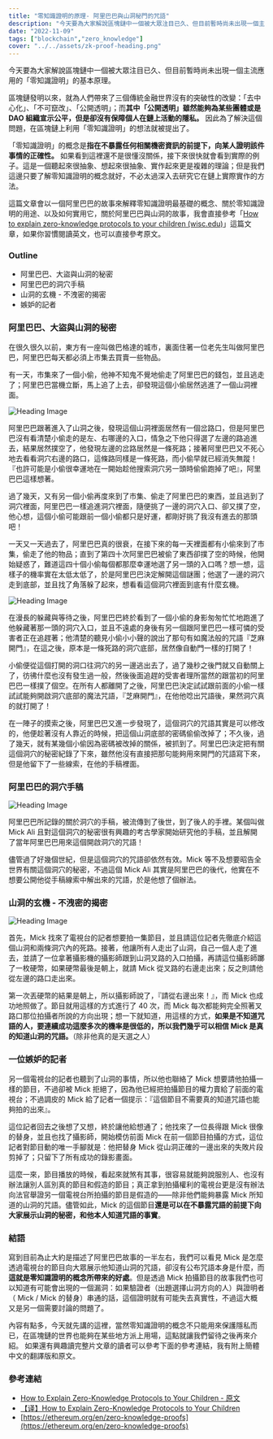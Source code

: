 ```yaml
---
title: "零知識證明的原理- 阿里巴巴與山洞秘門的咒語"
description: "今天要為大家解說區塊鏈中一個被大眾注目已久、但目前暫時尚未出現一個主流應用的「零知識證明」的基本原理。區塊鏈發明以來，就為人們帶來了三個傳統金融世界沒有的突破性的改變：「去中心化」、「不可竄改」、「公開透明」；而其中「公開透明」雖然能夠為某些團體或是 DAO 組織宣示公平，但是卻沒有保障個人在鏈上活動的隱私。因此為了解決這個問題，在區塊鏈上利用「零知識證明」的想法就被提出了。"
date: "2022-11-09"
tags: ["blockchain","zero_knowledge"]
cover: "../../assets/zk-proof-heading.png"
---
```


今天要為大家解說區塊鏈中一個被大眾注目已久、但目前暫時尚未出現一個主流應用的「零知識證明」的基本原理。

區塊鏈發明以來，就為人們帶來了三個傳統金融世界沒有的突破性的改變：「去中心化」、「不可竄改」、「公開透明」；而**其中「公開透明」雖然能夠為某些團體或是 DAO 組織宣示公平，但是卻沒有保障個人在鏈上活動的隱私。** 因此為了解決這個問題，在區塊鏈上利用「零知識證明」的想法就被提出了。

「零知識證明」的概念是**指在不暴露任何相關機密資訊的前提下，向某人證明該件事情的正確性。** 如果看到這裡還不是很懂沒關係，接下來很快就會看到實際的例子。這是一個聽起來很抽象、想起來很抽象、實作起來更是複雜的理論；但是我們這邊只要了解零知識證明的概念就好，不必太過深入去研究它在鏈上實際實作的方法。

這篇文章會以一個阿里巴巴的故事來解釋零知識證明最基礎的概念、關於零知識證明的用途、以及如何實用它，關於阿里巴巴與山洞的故事，我會直接參考「[How to explain zero-knowledge protocols to your children (wisc.edu)](https://pages.cs.wisc.edu/~mkowalcz/628.pdf)」這篇文章，如果你習慣閱讀英文，也可以直接參考原文。

### Outline

- 阿里巴巴、大盜與山洞的秘密
- 阿里巴巴的洞穴手稿
- 山洞的玄機 - 不洩密的揭密
- 嫉妒的記者

### 阿里巴巴、大盜與山洞的秘密

在很久很久以前，東方有一座叫做巴格達的城市，裏面住著一位老先生叫做阿里巴巴，阿里巴巴每天都必須上市集去買賣一些物品。

有一天，市集來了一個小偷，他神不知鬼不覺地偷走了阿里巴巴的錢包，並且逃走了；阿里巴巴當機立斷，馬上追了上去，卻發現這個小偷居然逃進了一個山洞裡面。

![Heading Image](../../assets/zk-proof-cave-close.png)

阿里巴巴跟著進入了山洞之後，發現這個山洞裡面居然有一個岔路口，但是阿里巴巴沒有看清楚小偷走的是左、右哪邊的入口，情急之下他只得選了左邊的路追進去，結果居然撲空了，他發現左邊的岔路居然是一條死路；接著阿里巴巴又不死心地去看看洞穴右邊的路口，這條路同樣是一條死路，而小偷早就已經消失無蹤！『也許可能是小偷很幸運地在一開始趁他搜索洞穴另一頭時偷偷跑掉了吧』，阿里巴巴這樣想著。

過了幾天，又有另一個小偷再度來到了市集、偷走了阿里巴巴的東西，並且逃到了洞穴裡面，阿里巴巴一樣追進洞穴裡面，隨便挑了一邊的洞穴入口、卻又撲了空，他心想，這個小偷可能跟前一個小偷都只是好運，都剛好挑了我沒有進去的那頭吧！

一天又一天過去了，阿里巴巴真的很衰，在接下來的每一天裡面都有小偷來到了市集，偷走了他的物品；直到了第四十次阿里巴巴被偷了東西卻撲了空的時候，他開始疑惑了，難道這四十個小偷每個都那麼幸運地選了另一頭的入口嗎？想一想，這樣子的機率實在太低太低了，於是阿里巴巴決定解開這個謎團；他選了一邊的洞穴走到底部，並且找了角落躲了起來，想看看這個洞穴裡面到底有什麼玄機。

![Heading Image](../../assets/zk-proof-cave-open.png)

在漫長的躲藏與等待之後，阿里巴巴終於看到了一個小偷的身影匆匆忙忙地跑進了他躲藏著那一頭的洞穴入口，並且不遠處的身後有另一個跟阿里巴巴一樣可憐的受害者正在追趕著；他清楚的聽見小偷小小聲的說出了那句有如魔法般的咒語『芝麻開門』，在這之後，原本是一條死路的洞穴底部，居然像自動門一樣的打開了！

小偷便從這個打開的洞口往洞穴的另一邊逃出去了，過了幾秒之後門就又自動關上了，彷彿什麼也沒有發生過一般，然後後面追趕的受害者理所當然的跟當初的阿里巴巴一樣撲了個空。在所有人都離開了之後，阿里巴巴決定試試跟前面的小偷一樣試試能夠開啟洞穴底部的魔法咒語，『芝麻開門』，在他他唸出咒語後，果然洞穴真的就打開了！

在一陣子的摸索之後，阿里巴巴又進一步發現了，這個洞穴的咒語其實是可以修改的，他便趁著沒有人靠近的時候，把這個山洞底部的密碼偷偷改掉了；不久後，過了幾天，就有某幾個小偷因為密碼被改掉的關係，被抓到了。阿里巴巴決定把有關這個洞穴的秘密紀錄了下來，雖然他沒有直接把那句能夠用來開門的咒語寫下來，但是他留下了一些線索，在他的手稿裡面。

### 阿里巴巴的洞穴手稿

![Heading Image](../../assets/zk-proof-manuscript.jpeg)

阿里巴巴所記錄的關於洞穴的手稿，被流傳到了後世，到了後人的手裡。某個叫做 Mick Ali 且對這個洞穴的秘密很有興趣的考古學家開始研究他的手稿，並且解開了當年阿里巴巴用來這個開啟洞穴的咒語！

儘管過了好幾個世紀，但是這個洞穴的咒語卻依然有效。Mick 等不及想要昭告全世界有關這個洞穴的秘密，不過這個 Mick Ali 其實是阿里巴巴的後代，他實在不想要公開他從手稿線索中解出來的咒語，於是他想了個辦法。

### 山洞的玄機 - 不洩密的揭密

![Heading Image](../../assets/zk-proof-cave-open.png)

首先，Mick 找來了電視台的記者想要拍一集節目，並且請這位記者先徹底介紹這個山洞和兩條洞穴內的死路。接著，他讓所有人走出了山洞，自己一個人走了進去，並請了一位拿著攝影機的攝影師跟到山洞叉路的入口拍攝，再請這位攝影師躑了一枚硬幣，如果硬幣最後是朝上，就請 Mick 從叉路的右邊走出來；反之則請他從左邊的路口走出來。

第一次丟硬幣的結果是朝上，所以攝影師說了，『請從右邊出來！』，而 Mick 也成功地照做了。節目就用這樣的方式進行了 40 次，而 Mick 每次都能夠完全照著叉路口那位拍攝者所說的方向出現；想一下就知道，用這樣的方式，**如果是不知道咒語的人，要連續成功這麼多次的機率是很低的，所以我們幾乎可以相信 Mick 是真的知道山洞的咒語。**（除非他真的是天選之人）

### 一位嫉妒的記者

另一個電視台的記者也聽到了山洞的事情，所以他也聯絡了 Mick 想要請他拍攝一樣的節目，不過卻被 Mick 拒絕了，因為他已經把拍攝節目的權力賣給了前面的電視台；不過調皮的 Mick 給了記者一個提示：『這個節目不需要真的知道咒語也能夠拍的出來』。

這位記者回去之後想了又想，終於讓他給想通了；他找來了一位長得跟 Mick 很像的替身，並且也找了攝影師，開始模仿前面 Mick 在前一個節目拍攝的方式，這位記者對節目動的唯一手腳就是：他把替身 Mick 從山洞正確的一邊出來的失敗片段剪掉了；只留下了所有成功的錄影畫面。

這麼一來，節目播放的時候，看起來就煞有其事，很容易就能夠說服別人、也沒有辦法讓別人區別真的節目和假造的節目；真正拿到拍攝權利的電視台更是沒有辦法向法官舉證另一個電視台所拍攝的節目是假造的——除非他們能夠暴露 Mick 所知道的山洞的咒語。儘管如此，Mick 的這個節目**還是可以在不暴露咒語的前提下向大家展示山洞的秘密，和他本人知道咒語的事實**。

### 結語

寫到目前為止大約是描述了阿里巴巴故事的一半左右，我們可以看見 Mick 是怎麼透過電視台的節目向大眾展示他知道山洞的咒語，卻沒有公布咒語本身是什麼，而**這就是零知識證明的概念所帶來的好處**。但是透過 Mick 拍攝節目的故事我們也可以知道有可能會出現的一個漏洞：如果驗證者（出題選擇山洞方向的人）與證明者（ Mick / Mick 的替身）串通的話，這個證明就有可能失去真實性，不過這大概又是另一個需要討論的問題了。

內容有點多，今天就先講的這裡，當然零知識證明的概念不只能用來保護隱私而已，在區塊鏈的世界也能夠在某些地方派上用場，這點就讓我們留待之後再來介紹。
如果還有興趣讀完整片文章的讀者可以參考下面的參考連結，我有附上簡體中文的翻譯版和原文。

### 參考連結

- [How to Explain Zero-Knowledge Protocols to Your Children - 原文](https://pages.cs.wisc.edu/~mkowalcz/628.pdf)
- [【译】How to Explain Zero-Knowledge Protocols to Your Children](https://blog.dreamerryao.wiki/archives/%E8%AF%91howtoexplainzero-knowledgeprotocolstoyourchildren)
- [https://ethereum.org/en/zero-knowledge-proofs](https://ethereum.org/en/zero-knowledge-proofs)
